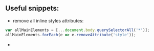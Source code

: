 ## Useful snippets:

- remove all inline styles attributes:
```js
var allMainElements = [...document.body.querySelectorAll('*')];
allMainElements.forEach(e => e.removeAttribute('style'));
```

- 